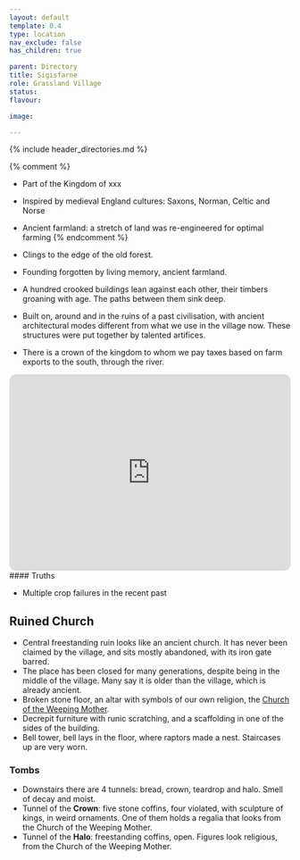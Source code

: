 ```yaml
---
layout: default
template: 0.4
type: location
nav_exclude: false
has_children: true

parent: Directory
title: Sigisfarne
role: Grassland Village
status: 
flavour: 

image: 

---
```


{% include header_directories.md %}

{% comment %} 
- Part of the Kingdom of xxx
- Inspired by medieval England cultures: Saxons, Norman, Celtic and Norse 
- Ancient farmland: a stretch of land was re-engineered for optimal farming
{% endcomment %} 

- Clings to the edge of the old forest.
- Founding forgotten by living memory, ancient farmland.
- A hundred crooked buildings lean against each other, their timbers groaning with age. The paths between them sink deep.
- Built on, around and in the ruins of a past civilisation, with ancient architectural modes different from what we use in the village now. These structures were put together by talented artifices.
- There is a crown of the kingdom to whom we pay taxes based on farm exports to the south, through the river.

<iframe style="border-radius:12px" src="https://petracoding.github.io/pinterest/board.html?link=estevaoseco/unsettled/sigisfarne/&hideHeader=1&hideFooter=1&transparent=1" width="100%" height="352" style="color-scheme: site" frameBorder="0" allowfullscreen=""></iframe>
#### Truths

- Multiple crop failures in the recent past

## Ruined Church

- Central freestanding ruin looks like an ancient church. It has never been claimed by the village, and sits mostly abandoned, with its iron gate barred.
- The place has been closed for many generations, despite being in the middle of the village. Many say it is older than the village, which is already ancient.
- Broken stone floor, an altar with symbols of our own religion, the [Church of the Weeping Mother](../weepingMother/index.md).
- Decrepit furniture with runic scratching, and a scaffolding in one of the sides of the building.
- Bell tower, bell lays in the floor, where raptors made a nest. Staircases up are very worn.

### Tombs

- Downstairs there are 4 tunnels: bread, crown, teardrop and halo. Smell of decay and moist. 
- Tunnel of the **Crown**: five stone coffins, four violated, with sculpture of kings, in weird ornaments. One of them holds a regalia that looks from the Church of the Weeping Mother.  
- Tunnel of the **Halo**: freestanding coffins, open. Figures look religious, from the Church of the Weeping Mother.
